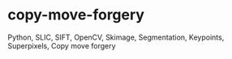 # copy-move-forgery
Python, SLIC, SIFT, OpenCV, Skimage, Segmentation, Keypoints, Superpixels, Copy move forgery
